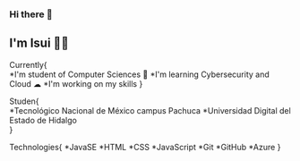 ### Hi there 👋
## I'm Isui 👨‍🚀

Currently{  
    *I'm student of Computer Sciences 📘
    *I'm learning Cybersecurity and Cloud ☁
    *I'm working on my skills
 }
  
 Studen{  
    *Tecnológico Nacional de México campus Pachuca
    *Universidad Digital del Estado de Hidalgo  
 } 

 Technologies{
    *JavaSE
    *HTML
    *CSS
    *JavaScript
    *Git
    *GitHub
    *Azure
 } 

